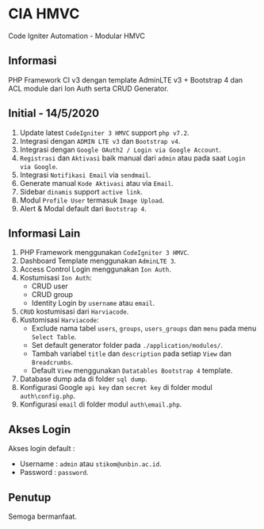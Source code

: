 # CIA HMVC
Code Igniter Automation - Modular HMVC

## Informasi
PHP Framework CI v3 dengan template AdminLTE v3 + Bootstrap 4 dan ACL module dari Ion Auth serta CRUD Generator.

## Initial - 14/5/2020
1. Update latest `CodeIgniter 3 HMVC` support `php v7.2`.
2. Integrasi dengan `ADMIN LTE v3` dan `Bootstrap v4`.
2. Integrasi dengan `Google OAuth2 / Login via Google Account`.
4. `Registrasi` dan `Aktivasi` baik manual dari `admin` atau pada saat `Login via Google`.
5. Integrasi `Notifikasi Email` via `sendmail`.
6. Generate manual `Kode Aktivasi` atau via `Email`.
7. Sidebar `dinamis` support `active link`.
8. Modul `Profile User` termasuk `Image Upload`.
10. Alert & Modal default dari `Bootstrap 4`.

## Informasi Lain
1. PHP Framework menggunakan `CodeIgniter 3 HMVC`.
2. Dashboard Template menggunakan `AdminLTE 3`.
3. Access Control Login menggunakan `Ion Auth`.
4. Kostumisasi `Ion Auth`:
    * CRUD user
    * CRUD group
    * Identity Login by `username` atau `email`.
4. `CRUD` kostumisasi dari `Harviacode`.
5. Kustomisasi `Harviacode`:
    * Exclude nama tabel `users`, `groups`, `users_groups` dan `menu` pada menu `Select Table`.
    * Set default generator folder pada `./application/modules/`.
    * Tambah variabel `title` dan `description` pada setiap `View` dan `Breadcrumbs`.
    * Default `View` menggunakan `Datatables Bootstrap 4` template.
6. Database dump ada di folder `sql dump`.
7. Konfigurasi Google `api key` dan `secret key` di folder modul `auth\config.php`.
8. Konfigurasi `email` di folder modul `auth\email.php`.

## Akses Login
Akses login default :
* Username : `admin` atau `stikom@unbin.ac.id`.
* Password : `password`.

## Penutup
Semoga bermanfaat.